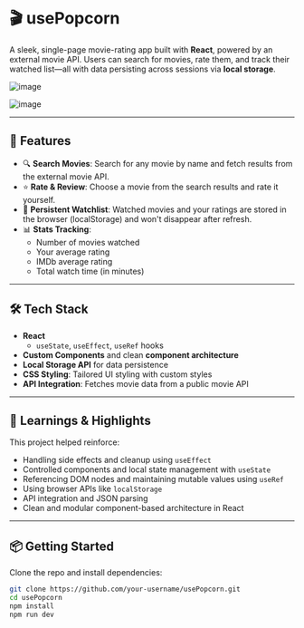 # 🎬 usePopcorn

A sleek, single-page movie-rating app built with **React**, powered by an external movie API. Users can search for movies, rate them, and track their watched list—all with data persisting across sessions via **local storage**.

![image](https://github.com/user-attachments/assets/f6ed050e-9d3a-42cf-8ad3-48c406272c62)

![image](https://github.com/user-attachments/assets/9c653c17-330d-46ed-b050-387e7cee6a1b)


---

## 🚀 Features

- 🔍 **Search Movies**: Search for any movie by name and fetch results from the external movie API.
- ⭐ **Rate & Review**: Choose a movie from the search results and rate it yourself.
- 🧠 **Persistent Watchlist**: Watched movies and your ratings are stored in the browser (localStorage) and won't disappear after refresh.
- 📊 **Stats Tracking**:
  - Number of movies watched
  - Your average rating
  - IMDb average rating
  - Total watch time (in minutes)

---

## 🛠️ Tech Stack

- **React**
  - `useState`, `useEffect`, `useRef` hooks
- **Custom Components** and clean **component architecture**
- **Local Storage API** for data persistence
- **CSS Styling**: Tailored UI styling with custom styles
- **API Integration**: Fetches movie data from a public movie API

---

## 🧠 Learnings & Highlights

This project helped reinforce:
- Handling side effects and cleanup using `useEffect`
- Controlled components and local state management with `useState`
- Referencing DOM nodes and maintaining mutable values using `useRef`
- Using browser APIs like `localStorage`
- API integration and JSON parsing
- Clean and modular component-based architecture in React


---

## 📦 Getting Started

Clone the repo and install dependencies:

```bash
git clone https://github.com/your-username/usePopcorn.git
cd usePopcorn
npm install
npm run dev
